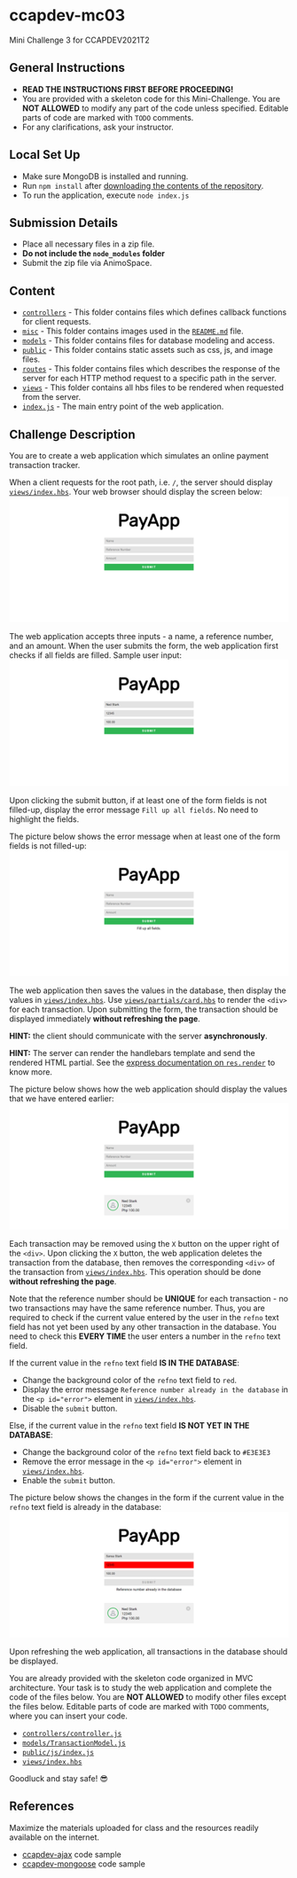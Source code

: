 # ccapdev-mc03
Mini Challenge 3 for CCAPDEV2021T2

## General Instructions
- **READ THE INSTRUCTIONS FIRST BEFORE PROCEEDING!**
- You are provided with a skeleton code for this Mini-Challenge. You are **NOT ALLOWED** to modify any part of the code unless specified. Editable parts of code are marked with `TODO` comments.
- For any clarifications, ask your instructor.

## Local Set Up
- Make sure MongoDB is installed and running.
- Run `npm install` after [downloading the contents of the repository](https://github.com/arvention/ccapdev-2021t2-mc03/archive/refs/heads/main.zip).
- To run the application, execute `node index.js`

## Submission Details
- Place all necessary files in a zip file.
- **Do not include the `node_modules` folder**
- Submit the zip file via AnimoSpace.

## Content
- [`controllers`](controllers) - This folder contains files which defines callback functions for client requests.
- [`misc`](misc) - This folder contains images used in the [`README.md`](README.md) file.
- [`models`](models) - This folder contains files for database modeling and access.
- [`public`](public) - This folder contains static assets such as css, js, and image files.
- [`routes`](routes) - This folder contains files which describes the response of the server for each HTTP method request to a specific path in the server.
- [`views`](views) - This folder contains all hbs files to be rendered when requested from the server.
- [`index.js`](index.js) - The main entry point of the web application.

## Challenge Description
You are to create a web application which simulates an online payment transaction tracker.

When a client requests for the root path, i.e. `/`, the server should display [`views/index.hbs`](views/index.hbs). Your web browser should display the screen below:
![alt text](misc/index.png "Index Page")

The web application accepts three inputs - a name, a reference number, and an amount. When the user submits the form, the web application first checks if all fields are filled. Sample user input:
![alt text](misc/filled-up-form.png "Filled Form")

Upon clicking the submit button, if at least one of the form fields is not filled-up, display the error message `Fill up all fields`. No need to highlight the fields.

The picture below shows the error message when at least one of the form fields is not filled-up:
![alt text](misc/no-input.png "No input")

The web application then saves the values in the database, then display the values in [`views/index.hbs`](views/index.hbs). Use [`views/partials/card.hbs`](views/partials/card.hbs) to render the `<div>` for each transaction. Upon submitting the form, the transaction should be displayed immediately **without refreshing the page**.

**HINT:** the client should communicate with the server **asynchronously**.

**HINT:** The server can render the handlebars template and send the rendered HTML partial. See the [express documentation on `res.render`](https://expressjs.com/en/api.html#res.render) to know more.

The picture below shows how the web application should display the values that we have entered earlier:
![alt text](misc/displayed-transaction.png "Displayed Transaction")

Each transaction may be removed using the `X` button on the upper right of the `<div>`. Upon clicking the `X` button, the web application deletes the transaction from the database, then removes the corresponding `<div>` of the transaction from [`views/index.hbs`](views/index.hbs). This operation should be done **without refreshing the page**.

Note that the reference number should be **UNIQUE** for each transaction - no two transactions may have the same reference number. Thus, you are required to check if the current value entered by the user in the `refno` text field has not yet been used by any other transaction in the database. You need to check this **EVERY TIME** the user enters a number in the `refno` text field.

If the current value in the `refno` text field **IS IN THE DATABASE**:
- Change the background color of the `refno` text field to `red`.
- Display the error message `Reference number already in the database` in the `<p id="error">` element in [`views/index.hbs`](views/index.hbs).
- Disable the `submit` button.

Else, if the current value in the `refno` text field **IS NOT YET IN THE DATABASE**:
- Change the background color of the `refno` text field back to `#E3E3E3`
- Remove the error message in the `<p id="error">` element in [`views/index.hbs`](views/index.hbs).
- Enable the `submit` button.

The picture below shows the changes in the form if the current value in the `refno` text field is already in the database:
![alt text](misc/error.png "Error")

Upon refreshing the web application, all transactions in the database should be displayed.

You are already provided with the skeleton code organized in MVC architecture. Your task is to study the web application and complete the code of the files below. You are **NOT ALLOWED** to modify other files except the files below. Editable parts of code are marked with `TODO` comments, where you can insert your code.
- [`controllers/controller.js`](controllers/controller.js)
- [`models/TransactionModel.js`](models/TransactionModel.js)
- [`public/js/index.js`](public/js/index.js)
- [`views/index.hbs`](views/index.hbs)

Goodluck and stay safe! :sunglasses:

## References
Maximize the materials uploaded for class and the resources readily available on the internet.

* [ccapdev-ajax](https://github.com/arvention/ccapdev-ajax) code sample
* [ccapdev-mongoose](https://github.com/arvention/ccapdev-mongoose) code sample
